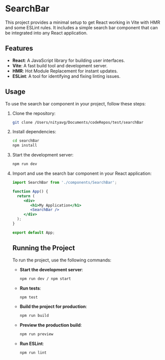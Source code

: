 # SearchBar

This project provides a minimal setup to get React working in Vite with HMR and some ESLint rules. It includes a simple search bar component that can be integrated into any React application.

## Features

- **React**: A JavaScript library for building user interfaces.
- **Vite**: A fast build tool and development server.
- **HMR**: Hot Module Replacement for instant updates.
- **ESLint**: A tool for identifying and fixing linting issues.


## Usage

To use the search bar component in your project, follow these steps:

1. Clone the repository:
    ```sh
    git clone /Users/nityavg/Documents/codeRepos/test/searchBar
    ```
2. Install dependencies:
    ```sh
    cd searchBar
    npm install
    ```
3. Start the development server:
    ```sh
    npm run dev
    ```
4. Import and use the search bar component in your React application:
    ```jsx
    import SearchBar from './components/SearchBar';

    function App() {
      return (
         <div>
            <h1>My Application</h1>
            <SearchBar />
         </div>
      );
    }

    export default App;
    ```
    ## Running the Project

    To run the project, use the following commands:

    - **Start the development server**:
        ```sh
        npm run dev / npm start
        ```
    - **Run tests**:
        ```sh
        npm test
        ```
    - **Build the project for production**:
        ```sh
        npm run build
        ```
    - **Preview the production build**:
        ```sh
        npm run preview
        ```
    - **Run ESLint**:
        ```sh
        npm run lint
        ```
    


